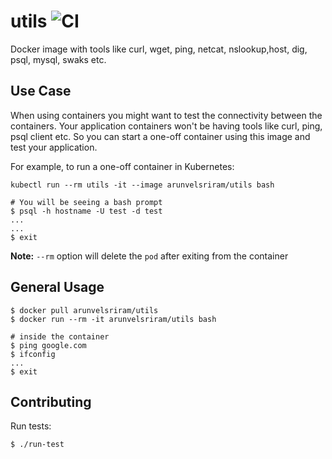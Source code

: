 # utils ![CI](https://github.com/mateusztylec/utils/workflows/CI/badge.svg)

Docker image with tools like curl, wget, ping, netcat, nslookup,host, dig, psql, mysql, swaks etc.

## Use Case

When using containers you might want to test the connectivity between the containers. Your application containers won't be having tools like curl, ping, psql client etc. So you can start a one-off container using this image and test your application.

For example, to run a one-off container in Kubernetes:

```
kubectl run --rm utils -it --image arunvelsriram/utils bash

# You will be seeing a bash prompt
$ psql -h hostname -U test -d test
...
...
$ exit
```

**Note:** `--rm` option will delete the  `pod` after exiting from the container

## General Usage

```
$ docker pull arunvelsriram/utils
$ docker run --rm -it arunvelsriram/utils bash

# inside the container
$ ping google.com
$ ifconfig
...
$ exit
```

## Contributing

Run tests:

```
$ ./run-test
```
